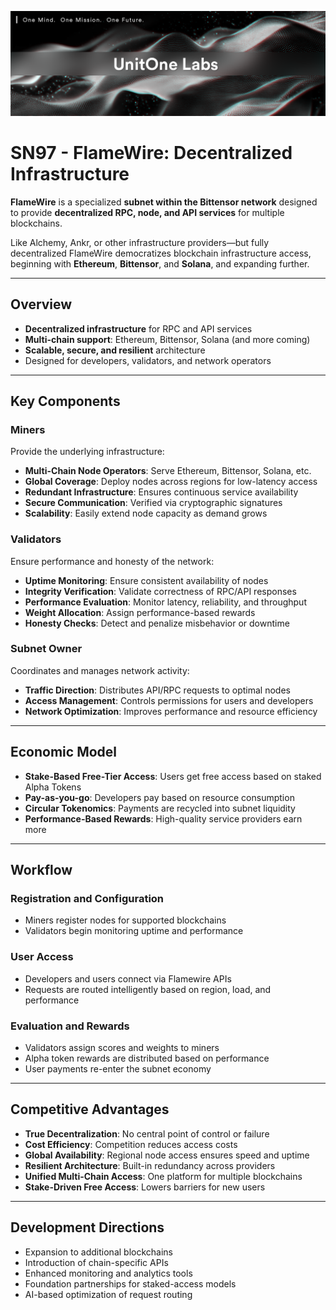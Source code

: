 ![Flamewire Cover](./flamewire-cover.png)
# SN97 - FlameWire: Decentralized Infrastructure

**FlameWire** is a specialized **subnet within the Bittensor network** designed to provide **decentralized RPC, node, and API services** for multiple blockchains.

Like Alchemy, Ankr, or other infrastructure providers—but fully decentralized FlameWire democratizes blockchain infrastructure access, beginning with **Ethereum**, **Bittensor**, and **Solana**, and expanding further.

---

## Overview

- **Decentralized infrastructure** for RPC and API services  
- **Multi-chain support**: Ethereum, Bittensor, Solana (and more coming)  
- **Scalable, secure, and resilient** architecture  
- Designed for developers, validators, and network operators

---

## Key Components

### Miners  
Provide the underlying infrastructure:

- **Multi-Chain Node Operators**: Serve Ethereum, Bittensor, Solana, etc.  
- **Global Coverage**: Deploy nodes across regions for low-latency access  
- **Redundant Infrastructure**: Ensures continuous service availability  
- **Secure Communication**: Verified via cryptographic signatures  
- **Scalability**: Easily extend node capacity as demand grows  

### Validators  
Ensure performance and honesty of the network:

- **Uptime Monitoring**: Ensure consistent availability of nodes  
- **Integrity Verification**: Validate correctness of RPC/API responses  
- **Performance Evaluation**: Monitor latency, reliability, and throughput  
- **Weight Allocation**: Assign performance-based rewards  
- **Honesty Checks**: Detect and penalize misbehavior or downtime  

### Subnet Owner  
Coordinates and manages network activity:

- **Traffic Direction**: Distributes API/RPC requests to optimal nodes  
- **Access Management**: Controls permissions for users and developers  
- **Network Optimization**: Improves performance and resource efficiency  

---

## Economic Model

- **Stake-Based Free-Tier Access**: Users get free access based on staked Alpha Tokens  
- **Pay-as-you-go**: Developers pay based on resource consumption  
- **Circular Tokenomics**: Payments are recycled into subnet liquidity  
- **Performance-Based Rewards**: High-quality service providers earn more  

---

## Workflow

### Registration and Configuration

- Miners register nodes for supported blockchains  
- Validators begin monitoring uptime and performance  

### User Access

- Developers and users connect via Flamewire APIs  
- Requests are routed intelligently based on region, load, and performance  

### Evaluation and Rewards

- Validators assign scores and weights to miners  
- Alpha token rewards are distributed based on performance  
- User payments re-enter the subnet economy  

---

## Competitive Advantages

- **True Decentralization**: No central point of control or failure  
- **Cost Efficiency**: Competition reduces access costs  
- **Global Availability**: Regional node access ensures speed and uptime  
- **Resilient Architecture**: Built-in redundancy across providers  
- **Unified Multi-Chain Access**: One platform for multiple blockchains  
- **Stake-Driven Free Access**: Lowers barriers for new users  

---

## Development Directions

- Expansion to additional blockchains  
- Introduction of chain-specific APIs  
- Enhanced monitoring and analytics tools  
- Foundation partnerships for staked-access models  
- AI-based optimization of request routing  
